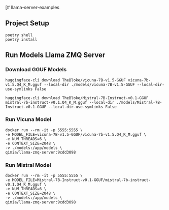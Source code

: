 [# llama-server-examples

## Project Setup

```shell
poetry shell
poetry install
```

## Run Models Llama ZMQ Server

### Download GGUF Models

```shell
huggingface-cli download TheBloke/vicuna-7B-v1.5-GGUF vicuna-7b-v1.5.Q4_K_M.gguf --local-dir ./models/vicuna-7B-v1.5-GGUF --local-dir-use-symlinks False
```

```shell
huggingface-cli download TheBloke/Mistral-7B-Instruct-v0.1-GGUF mistral-7b-instruct-v0.1.Q4_K_M.gguf --local-dir ./models/Mistral-7B-Instruct-v0.1-GGUF --local-dir-use-symlinks False
```

### Run Vicuna Model

```shell
docker run --rm -it -p 5555:5555 \
-e MODEL_FILE=vicuna-7B-v1.5-GGUF/vicuna-7b-v1.5.Q4_K_M.gguf \
-e NUM_THREADS=6 \
-e CONTEXT_SIZE=2048 \
-v ./models:/app/models \
qimia/llama-zmq-server:9cdd3098
```

### Run Mistral Model

```shell
docker run --rm -it -p 5555:5555 \
-e MODEL_FILE=Mistral-7B-Instruct-v0.1-GGUF/mistral-7b-instruct-v0.1.Q4_K_M.gguf \
-e NUM_THREADS=6 \
-e CONTEXT_SIZE=2048 \
-v ./models:/app/models \
qimia/llama-zmq-server:9cdd3098
```